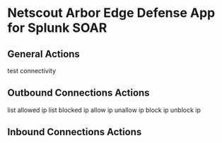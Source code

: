 # Netscout Arbor Edge Defense App for Splunk SOAR



## General Actions
test connectivity

## Outbound Connections Actions
list allowed ip
list blocked ip
allow ip
unallow ip
block ip
unblock ip

## Inbound Connections Actions
